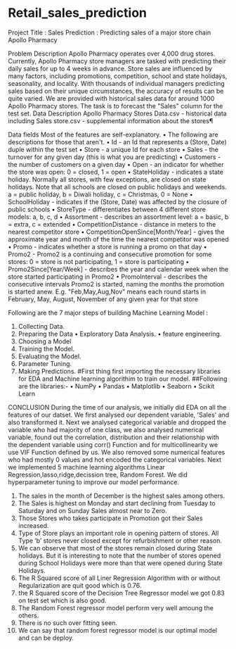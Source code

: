 # Retail_sales_prediction

Project Title :
Sales Prediction : Predicting sales of a major store chain Apollo Pharmacy

Problem Description
Apollo Pharmacy operates over 4,000 drug stores. Currently, Apollo Pharmacy store managers are tasked with predicting their daily sales for up to 4 weeks in advance. Store sales are influenced by many factors, including promotions, competition, school and state holidays, seasonality, and locality. With thousands of individual managers predicting sales based on their unique circumstances, the accuracy of results can be quite varied.
We are provided with historical sales data for around 1000 Apollo Pharmacy stores. The task is to forecast the "Sales" column for the test set.
Data Description
Apollo Pharmacy Stores Data.csv - historical data including Sales
store.csv - supplemental information about the stores¶


Data fields
Most of the features are self-explanatory.
•	The following are descriptions for those that aren't.
•	Id - an Id that represents a (Store, Date) duple within the test set
•	Store - a unique Id for each store
•	Sales - the turnover for any given day (this is what you are predicting)
•	Customers - the number of customers on a given day
•	Open - an indicator for whether the store was open: 0 = closed, 1 = open
•	StateHoliday - indicates a state holiday. Normally all stores, with few exceptions, are closed on state holidays. Note that all schools are closed on public holidays and weekends. a = public holiday, b = Diwali holiday, c = Christmas, 0 = None
•	SchoolHoliday - indicates if the (Store, Date) was affected by the closure of public schools
•	StoreType - differentiates between 4 different store models: a, b, c, d
•	Assortment - describes an assortment level: a = basic, b = extra, c = extended
•	CompetitionDistance - distance in meters to the nearest competitor store
•	CompetitionOpenSince[Month/Year] - gives the approximate year and month of the time the nearest competitor was opened
•	Promo - indicates whether a store is running a promo on that day
•	Promo2 - Promo2 is a continuing and consecutive promotion for some stores: 0 = store is not participating, 1 = store is participating
•	Promo2Since[Year/Week] - describes the year and calendar week when the store started participating in Promo2
•	PromoInterval - describes the consecutive intervals Promo2 is started, naming the months the promotion is started anew. E.g. "Feb,May,Aug,Nov" means each round starts in February, May, August, November of any given year for that store


Following are the 7 major steps of building Machine Learning Model :
1.	Collecting Data.
2.	Preparing the Data
•	Exploratory Data Analysis.
•	feature engineering.
3.	Choosing a Model
4.	Training the Model.
5.	Evaluating the Model.
6.	Parameter Tuning.
7.	Making Predictions.
#First thing first importing the necessary libraries for EDA and Machine learning algorithim to train our model.
##Following are the libraries:-
•	NumPy
•	Pandas
•	Matplotlib
•	Seaborn
•	Scikit Learn

CONCLUSION
During the time of our analysis, we initially did EDA on all the features of our datset. We first analysed our dependent variable, 'Sales' and also transformed it. Next we analysed categorical variable and dropped the variable who had majority of one class, we also analysed numerical variable, found out the correlation, distribution and their relationship with the dependent variable using corr() Function and for multicollinearity we use VIF Function defined by us. We also removed some numerical features who had mostly 0 values and hot encoded the categorical variables.
Next we implemented 5 machine learning algorithms Linear Regression,lasso,ridge,decission tree, Random Forest. We did hyperparameter tuning to improve our model performance.
1.	The sales in the month of December is the highest sales among others.
2.	The Sales is highest on Monday and start declining from Tuesday to Saturday and on Sunday Sales almost near to Zero.
3.	Those Stores who takes participate in Promotion got their Sales increased.
4.	Type of Store plays an important role in opening pattern of stores. All Type ‘b’ stores never closed except for refurbishment or other reason.
5.	We can observe that most of the stores remain closed during State holidays. But it is interesting to note that the number of stores opened during School Holidays were more than that were opened during State Holidays.
6.	The R Squared score of all Liner Regression Algorithm with or without Regularization are quit good which is 0.76.
7.	the R Squared score of the Decision Tree Regressor model we got 0.83 on test set which is also good.
8.	The Random Forest regressor model perform very well amoung the others.
9.	There is no such over fitting seen.
10.	We can say that random forest regressor model is our optimal model and can be deploy.


